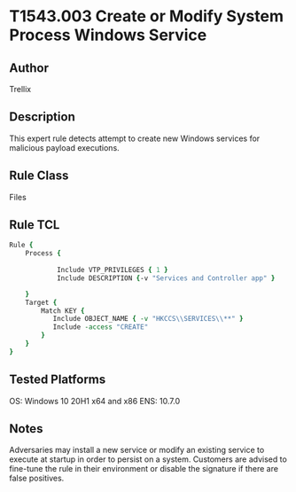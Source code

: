 # T1543.003 Create or Modify System Process Windows Service

## Author
Trellix

## Description
This expert rule detects attempt to create new Windows services for malicious payload executions.

## Rule Class 
Files

## Rule TCL
```tcl
Rule {
	Process {
		
			Include VTP_PRIVILEGES { 1 }
			Include DESCRIPTION {-v "Services and Controller app" }

	}
	Target {
		Match KEY {
		   Include OBJECT_NAME { -v "HKCCS\\SERVICES\\**" } 
		   Include -access "CREATE"
		}
	}
}
```

## Tested Platforms
OS: Windows 10 20H1 x64 and x86
ENS: 10.7.0

## Notes
Adversaries may install a new service or modify an existing service to execute at startup in order to persist on a system.
Customers are advised to fine-tune the rule in their environment or disable the signature if there are false positives.
